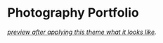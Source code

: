 # Photography Portfolio

*[preview after applying this theme what it looks like](https://armandsl.github.io/photography-portfolio).*
